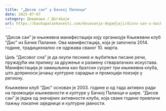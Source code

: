 ```yaml
---
title: "„Дисов сан“ у Бачкој Паланци"
date: 2025-07-07
category: Дешавања / Догађаји
url: https://backapalankavesti.com/desavanja-dogadjaji/disov-san-u-backoj-palanci/
---
```


“Дисов сан” је књижевна манифестација коју организује Књижевни клуб “Дис” из Бачке Паланке. Ова манифестација, која је започела 2014. године, традиционално се одржава сваког 10. марта.

Циљ “Дисовог сна” је да окупи песнике и љубитеље писане речи, пружајући им прилику за дружење и размену стваралачких искустава. Манифестација је замишљена као братски сусрет три књижевна клуба, што доприноси јачању културне сарадње и промоцији поезије у региону.

Књижевни клуб “Дис” основан је 2003. године и од тада активно ради на промоцији књижевности и културе у Бачкој Паланци и шире. “Дисов сан” је једна од значајних активности клуба, која сваке године привлачи пажњу локалне заједнице и културне јавности.
